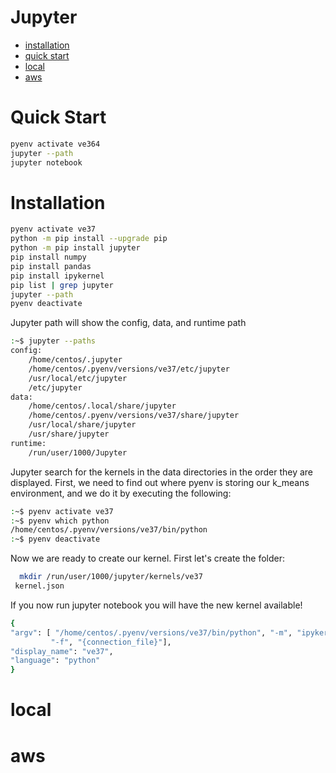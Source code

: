 # Jupyter

- [installation](#installation)
- [quick start](#quick-start)
- [local](#local)
- [aws](#aws) 

# Quick Start


```bash
pyenv activate ve364
jupyter --path
jupyter notebook
```

# Installation


```bash
pyenv activate ve37
python -m pip install --upgrade pip
python -m pip install jupyter
pip install numpy
pip install pandas
pip install ipykernel
pip list | grep jupyter
jupyter --path
pyenv deactivate
```

Jupyter path will show the config, data, and runtime path

```bash
:~$ jupyter --paths
config:
    /home/centos/.jupyter
    /home/centos/.pyenv/versions/ve37/etc/jupyter
    /usr/local/etc/jupyter
    /etc/jupyter
data:
    /home/centos/.local/share/jupyter
    /home/centos/.pyenv/versions/ve37/share/jupyter
    /usr/local/share/jupyter
    /usr/share/jupyter
runtime:
    /run/user/1000/Jupyter
```

Jupyter search for the kernels in the data directories in the order they are displayed. First, we need to find out where pyenv is storing our k_means environment, and we do it by executing the following:

```bash
:~$ pyenv activate ve37
:~$ pyenv which python
/home/centos/.pyenv/versions/ve37/bin/python
:~$ pyenv deactivate
```

Now we are ready to create our kernel. First let's create the folder:

```bash
  mkdir /run/user/1000/jupyter/kernels/ve37
 kernel.json
 ```
 
If you now run jupyter notebook you will have the new kernel available! 
 
 ```bash
 {
 "argv": [ "/home/centos/.pyenv/versions/ve37/bin/python", "-m", "ipykernel",
          "-f", "{connection_file}"],
 "display_name": "ve37",
 "language": "python"
}
 ```
 
# local
 
# aws 
